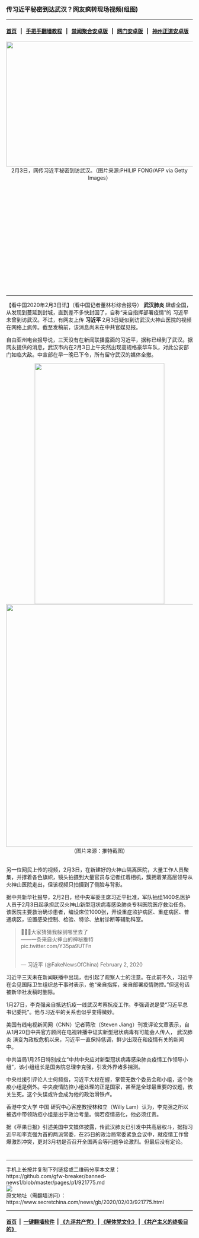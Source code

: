 ### 传习近平秘密到达武汉？网友疯转现场视频(组图)
------------------------

#### [首页](https://github.com/gfw-breaker/banned-news1/blob/master/README.md) &nbsp;&nbsp;|&nbsp;&nbsp; [手把手翻墙教程](https://github.com/gfw-breaker/guides/wiki) &nbsp;&nbsp;|&nbsp;&nbsp; [禁闻聚合安卓版](https://github.com/gfw-breaker/bn-android) &nbsp;&nbsp;|&nbsp;&nbsp; [网门安卓版](https://github.com/oGate2/oGate) &nbsp;&nbsp;|&nbsp;&nbsp; [神州正道安卓版](https://github.com/SzzdOgate/update) 



<div class="article_right" style="fone-color:#000">
 <p style="text-align:center">
  <img alt="" src="https://img3.secretchina.com/pic/2019/12-28/p2592291a713399307-ss.jpg" style="height:337px; width:600px"/>
  <br>
   2月3日，网传习近平秘密到访武汉。（图片来源:PHILIP FONG/AFP via Getty Images）
   <span id="hideid" name="hideid" style="color:red;display:none;">
    <span href="https://www.secretchina.com">
    </span>
   </span>
  </br>
 </p>
 <div id="txt-mid1-t21-2017">
  <ins class="adsbygoogle" data-ad-client="ca-pub-1276641434651360" data-ad-slot="2451032099" style="display:inline-block;width:336px;height:280px">
  </ins>
  

---


  </div>
 </div>
 <p>
  【看中国2020年2月3日讯】（看中国记者董林杉综合报导）
  <strong>
   武汉肺炎
  </strong>
  肆虐全国，从发现到蔓延到封城，直到差不多快封国了，自称“亲自指挥部署疫情”的
  <span href="https://www.secretchina.com/news/gb/tag/习近平" target="_blank">
   习近平
  </span>
  未曾到访武汉。不过，有网友上传
  <strong>
   习近平
  </strong>
  2月3日疑似到访武汉火神山医院的视频在网络上疯传。截至发稿前，该消息尚未在中共官媒见报。
  <span id="hideid" name="hideid" style="color:red;display:none;">
   <span href="https://www.secretchina.com">
   </span>
  </span>
 </p>
 <p>
  自由亚州电台报导说，三天没有在新闻联播露面的习近平，据称已经到了武汉。据网友提供的消息，武汉市内在2月3日上午突然出现高规格豪华车队，对此公安部门如临大敌。中宣部在早一晚已下令，所有留守武汉的媒体全撤。
 </p>
 <p style="text-align:center">
  <img alt="" src="https://img3.secretchina.com/pic/2020/2-3/p2619061a592083152-ss.jpg" style="height:650px; width:350px"/>
  <br>
   <img alt="" src="https://img3.secretchina.com/pic/2020/2-3/p2619051a412256447-ss.jpg" style="height:655px; width:600px"/>
   <br>
    （图片来源：推特截图）
   </br>
  </br>
 </p>
 <p>
  另一位网民上传的视频，2月3日，在新建好的火神山隔离医院，大量工作人员聚集，并撑着各色旗帜，镜头拍摄到大量官员与记者扛着相机，簇拥着某高层领导从火神山医院走出，但该视频只拍摄到了侧脸与背影。
 </p>
 <p>
  据中共新华社报导，2月2日，经中央军委主席习近平批准，军队抽组1400名医护人员于2月3日起承担武汉火神山新型冠状病毒感染肺炎专科医院医疗救治任务。该医院主要救治确诊患者，编设床位1000张，开设重症监护病区、重症病区、普通病区，设置感染控制、检验、特诊、放射诊断等辅助科室。
 </p>
 <blockquote class="twitter-tweet">
  <p dir="ltr" lang="zh">
   🤫🤫🤫大家猜猜我躲到哪里去了
   <br>
    ——一条来自火神山的神秘推特
    <br>
     <span href="https://t.co/Y35pa9UTFn">
      pic.twitter.com/Y35pa9UTFn
     </span>
    </br>
   </br>
  </p>
  — 习近平 (@FakeNewsOfChina)
  <span href="https://twitter.com/FakeNewsOfChina/status/1223888697688391680?ref_src=twsrc%5Etfw">
   February 2, 2020
  </span>
 </blockquote>
 <p>
  习近平三天未在新闻联播中出现，也引起了观察人士的注意。在此前不久，习近平在会见国际卫生组织总干事时表示，他“亲自指挥，亲自部署疫情防控。”但这句话被新华社发稿时删除。
 </p>
 <p>
  1月27日，李克强亲自抵达抗疫一线武汉考察抗疫工作。李强调说是受“习近平总书记委托”。他与习近平的关系也似乎变得微妙。
 </p>
 <p>
  美国有线电视新闻网（CNN）记者蒋欣（Steven Jiang）刊发评论文章表示，自从1月20日中共官方顾问在电视转播中证实新型冠状病毒有可能会人传人，
  <span href="https://www.secretchina.com/news/gb/tag/武汉肺炎" target="_blank">
   武汉肺炎
  </span>
  演变为政权危机以来，习近平一直保持低调，鲜少出现在和疫情有关的新闻中。
 </p>
 <p>
  中共当局1月25日特别成立“中共中央应对新型冠状病毒感染肺炎疫情工作领导小组”，该小组组长是国务院总理李克强，引发外界诸多揣测。
 </p>
 <p>
  中央社援引评论人士何频指，习近平大权在握，掌管无数个委员会和小组，这个防疫小组是例外。中央疫情防控小组处理的正是国家，甚至是全球最重要的议题，攸关生死。这个失误或许会成为他的政治滑铁卢。
 </p>
 <p>
  香港中文大学
  <span href="https://www.secretchina.com" target="_blank">
   中国
  </span>
  研究中心客座教授林和立（Willy Lam）认为，李克强之所以被选中带领防疫小组是出于政治考量。倘若疫情恶化，他必须扛责。
 </p>
 <p>
  据《苹果日报》引述美国中文媒体披露，传武汉肺炎已引发中共高层权斗，据指习近平和李克强为首的两派常委，在25日的政治局常委紧急会议中，就疫情工作曾爆激烈冲突，更对3月初是否召开全国两会等问题争论激烈。但最后没有定论。
  <center>
   <div>
    <div id="txt-mid2-t22-2017" style="display: block;  max-height: 351px;  overflow: hidden;">
     <div id="SC-21xxx">
     </div>
     <ins class="adsbygoogle" data-ad-client="ca-pub-1276641434651360" data-ad-format="auto" data-ad-slot="4301710469" data-full-width-responsive="true" style="display:block">
     </ins>
    </div>
   </div>
  </center>
  <div style="padding-top:12px;">
  </div>
 </p>
</div>

<hr/>
手机上长按并复制下列链接或二维码分享本文章：<br/>
https://github.com/gfw-breaker/banned-news1/blob/master/pages/p1/921775.md <br/>
<a href='https://github.com/gfw-breaker/banned-news1/blob/master/pages/p1/921775.md'><img src='https://github.com/gfw-breaker/banned-news1/blob/master/pages/p1/921775.md.png'/></a> <br/>
原文地址（需翻墙访问）：https://www.secretchina.com/news/gb/2020/02/03/921775.html


------------------------
#### [首页](https://github.com/gfw-breaker/banned-news1/blob/master/README.md) &nbsp;|&nbsp; [一键翻墙软件](https://github.com/gfw-breaker/nogfw/blob/master/README.md) &nbsp;| [《九评共产党》](https://github.com/gfw-breaker/9ping.md/blob/master/README.md#九评之一评共产党是什么) | [《解体党文化》](https://github.com/gfw-breaker/jtdwh.md/blob/master/README.md) | [《共产主义的终极目的》](https://github.com/gfw-breaker/gczydzjmd.md/blob/master/README.md)


<img src='http://gfw-breaker.win/banned-news/pages/p1/921775.md' width='0px' height='0px'/>